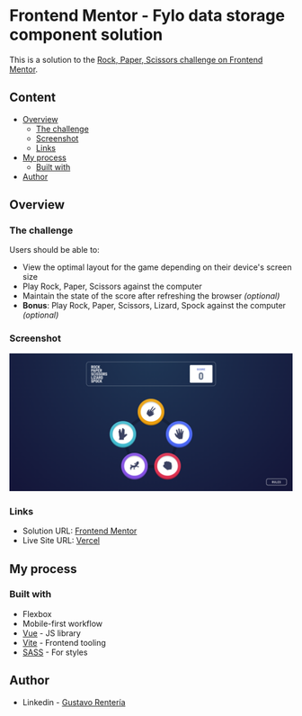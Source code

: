 # Frontend Mentor - Fylo data storage component solution

This is a solution to the [Rock, Paper, Scissors challenge on Frontend Mentor](https://www.frontendmentor.io/challenges/rock-paper-scissors-game-pTgwgvgH).

## Content

- [Overview](#overview)
  - [The challenge](#the-challenge)
  - [Screenshot](#screenshot)
  - [Links](#links)
- [My process](#my-process)
  - [Built with](#built-with)
- [Author](#author)

## Overview

### The challenge

Users should be able to:

- View the optimal layout for the game depending on their device's screen size
- Play Rock, Paper, Scissors against the computer
- Maintain the state of the score after refreshing the browser _(optional)_
- **Bonus**: Play Rock, Paper, Scissors, Lizard, Spock against the computer _(optional)_

### Screenshot

![](./screenshot.png)

### Links

- Solution URL: [Frontend Mentor]()
- Live Site URL: [Vercel]()

## My process

### Built with

- Flexbox
- Mobile-first workflow
- [Vue](https://vuejs.org/) - JS library
- [Vite](https://vitejs.dev/) - Frontend tooling
- [SASS](https://sass-lang.com/) - For styles


## Author

- Linkedin - [Gustavo Rentería](https://www.linkedin.com/in/gustavo-renter%C3%ADa-2b7819218/)
